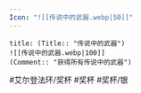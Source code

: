 ```yaml
---
Icon: "![[传说中的武器.webp|50]]"
---
```

```ad-common-silver-trophy
title: (Title:: "传说中的武器")
![[传说中的武器.webp|100]]
(Comment:: "获得所有传说中的武器")
```

#艾尔登法环/奖杯 #奖杯 #奖杯/银